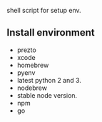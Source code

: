 shell script for setup env.

## Install environment
- prezto
- xcode
- homebrew
- pyenv
 - latest python 2 and 3.
- nodebrew
 - stable node version.
 - npm
- go 
